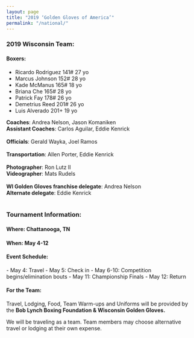 ```yaml
---
layout: page
title: "2019 ‘Golden Gloves of America’"
permalink: "/national/"
---
```


<h3>2019 Wisconsin Team:</h3>

<h4>Boxers:</h4>

<ul>
<li>Ricardo Rodriguez 141# 27 yo</li>
<li>Marcus Johnson 152# 28 yo</li>
<li>Kade McManus 165# 18 yo</li>
<li>Briana Che 165# 28 yo</li>
<li>Patrick Fay 178# 26 yo</li>
<li>Demetrius Reed 201# 26 yo</li>
<li>Luis Alverado 201+ 19 yo</li>
</ul>

<strong>Coaches</strong>: Andrea Nelson, Jason Komaniken<br/>
<strong>Assistant Coaches</strong>: Carlos Aguilar, Eddie Kenrick<br/>
<br/>
<strong>Officials</strong>: Gerald Wayka, Joel Ramos<br/>
<br/>
<strong>Transportation</strong>: Allen Porter, Eddie Kenrick<br/>
<br/>
<strong>Photographer</strong>: Ron Lutz II<br/>
<strong>Videographer</strong>: Mats Rudels<br/>
<br/>
<strong>WI Golden Gloves franchise delegate</strong>: Andrea Nelson<br/>
<strong>Alternate delegate</strong>: Eddie Kenrick<br/>
<br/>


<h3>Tournament Information:</h3>

<h4>Where: Chattanooga, TN</h4>
<h4>When: May 4-12</h4>

<h4>Event Schedule:</h4>
- May 4:    Travel
- May 5:    Check in
- May 6-10: Competition begins/elimination bouts
- May 11:  Championship Finals
- May 12:  Return


<!--
<h4>Howard Passman/NOGGOA Scholarship:</h4>
** Champions from our state tournament who will be competing in Chattanooga have the opportunity to apply for an academic scholarship. Click <a href="/images/scholarshipApplication.pdf">here</a> to download the application, then return it to:<br/>
boblynchboxing@gmail.com<br/>
Or<br/>
Bob Lynch Boxing Foundation<br/>
7058 Raymond Rd<br/>
Madison WI 57319<br/>
-->

<h4>For the Team:</h4>
Travel, Lodging, Food, Team Warm-ups and Uniforms will be provided by the <strong>Bob Lynch Boxing Foundation & Wisconsin Golden Gloves.</strong>

We will be traveling as a team. Team members may choose alternative travel or lodging at their own expense.
